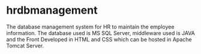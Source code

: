 # hrdbmanagement
The database management system for HR to maintain the employee information. The database used is MS SQL Server, middleware used is JAVA and the Front Developed in HTML and CSS which can be hosted in Apache Tomcat Server.
